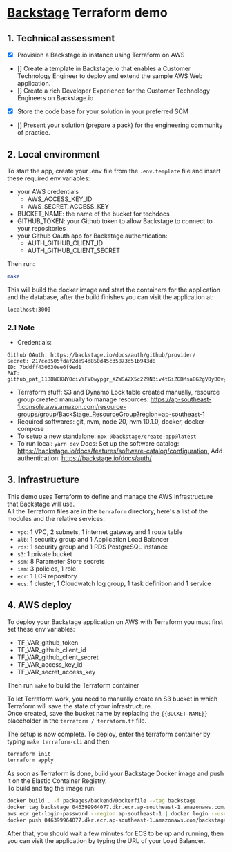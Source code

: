# [Backstage](https://backstage.io) Terraform demo
## 1. Technical assessment
- [x] Provision a Backstage.io instance using Terraform on AWS
- [] Create a template in Backstage.io that enables a Customer
Technology Engineer to deploy and extend the sample AWS
Web application.
- [] Create a rich Developer Experience for the Customer
Technology Engineers on Backstage.io
- [x] Store the code base for your solution in your preferred SCM
- [] Present your solution (prepare a pack) for the engineering
community of practice.


## 2. Local environment
To start the app, create your .env file from the `.env.template` file and insert these required env variables:

- your AWS credentials
  - AWS_ACCESS_KEY_ID
  - AWS_SECRET_ACCESS_KEY
- BUCKET_NAME: the name of the bucket for techdocs
- GITHUB_TOKEN: your Github token to allow Backstage to connect to your repositories
- your Github Oauth app for Backstage authentication:
  - AUTH_GITHUB_CLIENT_ID
  - AUTH_GITHUB_CLIENT_SECRET

Then run:

```sh
make
```
This will build the docker image and start the containers for the application and the database, after the build finishes you can visit the application at:
```sh
localhost:3000
```
### 2.1 Note
- Credentials:
```
Github OAuth: https://backstage.io/docs/auth/github/provider/
Secret: 217ce8505fdaf2de94d850d45c35873d51b943d8
ID: 7bddff430630ee6f9ed1
PAT: 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
```
- Terraform stuff: S3 and Dynamo Lock table created manually, resource group created manually to manage resources: https://ap-southeast-1.console.aws.amazon.com/resource-groups/group/BackStage_ResourceGroup?region=ap-southeast-1
- Required softwares: git, nvm, node 20, nvm 10.1.0, docker, docker-compose
- To setup a new standalone: `npx @backstage/create-app@latest`
- To run local: `yarn dev` Docs: Set up the software catalog: https://backstage.io/docs/features/software-catalog/configuration, Add authentication: https://backstage.io/docs/auth/
## 3. Infrastructure
This demo uses Terraform to define and manage the AWS infrastructure that Backstage will use.  
All the Terraform files are in the `terraform` directory, here's a list of the modules and the relative services:
- `vpc`: 1 VPC, 2 subnets, 1 internet gateway and 1 route table
- `alb`: 1 security group and 1 Application Load Balancer
- `rds`: 1 security group and 1 RDS PostgreSQL instance
- `s3`: 1 private bucket
- `ssm`: 8 Parameter Store secrets
- `iam`: 3 policies, 1 role
- `ecr`: 1 ECR repository
- `ecs`: 1 cluster, 1 Cloudwatch log group, 1 task definition and 1 service


## 4. AWS deploy
To deploy your Backstage application on AWS with Terraform you must first set these env variables:
- TF_VAR_github_token
- TF_VAR_github_client_id
- TF_VAR_github_client_secret
- TF_VAR_access_key_id
- TF_VAR_secret_access_key

Then run `make` to build the Terraform container

To let Terraform work, you need to manually create an S3 bucket in which Terraform will save the state of your infrastructure.  
Once created, save the bucket name by replacing the `{{BUCKET-NAME}}` placeholder in the `terraform / terraform.tf` file.

The setup is now complete. To deploy, enter the terraform container by typing `make terraform-cli` and then:
```sh
terraform init
terraform apply
```

As soon as Terraform is done, build your Backstage Docker image and push it on the Elastic Container Registry.  
To build and tag the image run:
```sh
docker build . -f packages/backend/Dockerfile --tag backstage
docker tag backstage 046399964077.dkr.ecr.ap-southeast-1.amazonaws.com/backstage-image:1.0.0
aws ecr get-login-password --region ap-southeast-1 | docker login --username AWS --password-stdin 046399964077.dkr.ecr.ap-southeast-1.amazonaws.com
docker push 046399964077.dkr.ecr.ap-southeast-1.amazonaws.com/backstage-image:1.0.0
```
After that, you should wait a few minutes for ECS to be up and running, then you can visit the application by typing the URL of your Load Balancer.

